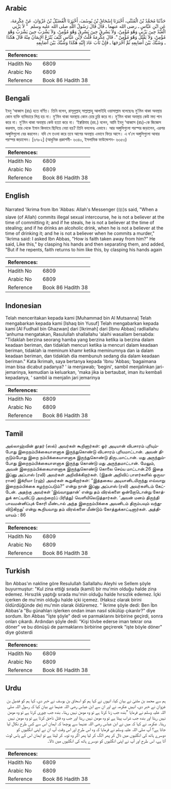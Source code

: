 ## Arabic


<div dir="rtl" lang="ar" style={{fontSize:'larger',backgroundColor:'#f8f9fa',padding:20}}>
حَدَّثَنَا مُحَمَّدُ بْنُ الْمُثَنَّى، أَخْبَرَنَا إِسْحَاقُ بْنُ يُوسُفَ، أَخْبَرَنَا الْفُضَيْلُ بْنُ غَزْوَانَ، عَنْ عِكْرِمَةَ، عَنِ ابْنِ عَبَّاسٍ ـ رضى الله عنهما ـ قَالَ قَالَ رَسُولُ اللَّهِ صلى الله عليه وسلم ‏ "‏ لاَ يَزْنِي الْعَبْدُ حِينَ يَزْنِي وَهْوَ مُؤْمِنٌ، وَلاَ يَسْرِقُ حِينَ يَسْرِقُ وَهْوَ مُؤْمِنٌ، وَلاَ يَشْرَبُ حِينَ يَشْرَبُ وَهْوَ مُؤْمِنٌ، وَلاَ يَقْتُلُ وَهْوَ مُؤْمِنٌ ‏"‏‏.‏ قَالَ عِكْرِمَةُ قُلْتُ لاِبْنِ عَبَّاسٍ كَيْفَ يُنْزَعُ الإِيمَانُ مِنْهُ قَالَ هَكَذَا ـ وَشَبَّكَ بَيْنَ أَصَابِعِهِ ثُمَّ أَخْرَجَهَا ـ فَإِنْ تَابَ عَادَ إِلَيْهِ هَكَذَا وَشَبَّكَ بَيْنَ أَصَابِعِهِ
</div>
<div style={{backgroundColor:'#f8f9fa',padding:20, marginBottom: 10}}><table> <thead> <tr> <th>References:</th> <th></th> </tr> </thead> <tbody><tr><td>Hadith No</td><td>6809</td></tr><tr><td>Arabic No</td><td>6809</td></tr><tr><td>Reference</td><td>Book 86 Hadith 38</td></tr></tbody></table></div>

## Bengali


<div dir="ltr" lang="bn" style={{fontSize:'larger',backgroundColor:'#f8f9fa',padding:20}}>
ইবনু ‘আব্বাস (রাঃ) হতে বর্ণিত। তিনি বলেন, রাসূলুল্লাহ্ সাল্লাল্লাহু আলাইহি ওয়াসাল্লাম বলেছেনঃ মু’মিন থাকা অবস্থায় কোন ব্যক্তি ব্যভিচারে লিপ্ত হয় না। মু’মিন থাকা অবস্থায় কোন চোর চুরি করে না। মু’মিন থাকা অবস্থায় কেউ মদ্য পান করে না। মু’মিন থাকা অবস্থায় কেউ হত্যা করে না। ‘ইক্বরিমাহ (রহ.) বলেন, আমি ইবনু ‘আব্বাস (রাঃ)-কে জিজ্ঞেস করলাম, তার থেকে ইমান কিভাবে ছিনিয়ে নেয়া হয়? তিনি বললেনঃ এভাবে। আর অঙ্গুলিগুলো পরস্পর জড়ালেন, এরপর অঙ্গুলিগুলো বের করলেন। যদি সে তওবা করে তবে আগের অবস্থায় এভাবে ফিরে আসে। এ ব’লে অঙ্গুলিগুলো আবার পরস্পর জড়ালেন। [৬৭৮২] (আধুনিক প্রকাশনী- ৬৩৪০, ইসলামিক ফাউন্ডেশন- ৬৩৫৩)
</div>
<div style={{backgroundColor:'#f8f9fa',padding:20, marginBottom: 10}}><table> <thead> <tr> <th>References:</th> <th></th> </tr> </thead> <tbody><tr><td>Hadith No</td><td>6809</td></tr><tr><td>Arabic No</td><td>6809</td></tr><tr><td>Reference</td><td>Book 86 Hadith 38</td></tr></tbody></table></div>

## English


<div dir="ltr" lang="en" style={{fontSize:'larger',backgroundColor:'#f8f9fa',padding:20}}>
Narrated 'Ikrima from Ibn 'Abbas: Allah's Messenger (ﷺ)s said, "When a slave (of Allah) commits illegal sexual intercourse, he is not a believer at the time of committing it; and if he steals, he is not a believer at the time of stealing; and if he drinks an alcoholic drink, when he is not a believer at the time of drinking it; and he is not a believer when he commits a murder," 'Ikrima said: I asked Ibn Abbas, "How is faith taken away from him?" He said, Like this," by clasping his hands and then separating them, and added, "But if he repents, faith returns to him like this, by clasping his hands again
</div>
<div style={{backgroundColor:'#f8f9fa',padding:20, marginBottom: 10}}><table> <thead> <tr> <th>References:</th> <th></th> </tr> </thead> <tbody><tr><td>Hadith No</td><td>6809</td></tr><tr><td>Arabic No</td><td>6809</td></tr><tr><td>Reference</td><td>Book 86 Hadith 38</td></tr></tbody></table></div>

## Indonesian


<div dir="ltr" lang="id" style={{fontSize:'larger',backgroundColor:'#f8f9fa',padding:20}}>
Telah menceritakan kepada kami [Muhammad bin Al Mutsanna] Telah mengabarkan kepada kami [Ishaq bin Yusuf] Telah mengabarkan kepada kami [Al Fudhail bin Ghazwan] dari [Ikrimah] dari [Ibnu Abbas] radliallahu 'anhuma mengatakan, Rasulullah shallallahu 'alaihi wasallam bersabda: "Tidaklah berzina seorang hamba yang berzina ketika ia berzina dalam keadaan beriman, dan tidaklah mencuri ketika ia mencuri dalam keadaan beriman, tidaklah ia meminum khamr ketika meminumnya dan ia dalam keadaan beriman, dan tidaklah dia membunuh sedang dia dalam keadaan beriman." Kata Ikrimah, saya bertanya kepada 'Ibnu 'Abbas; 'bagaimana iman bisa dicabut padanya? ' ia menjawab; 'begini', sambil menjalinkan jari-jemarinya, kemudian ia keluarkan, 'maka jika ia bertaubat, iman itu kembali kepadanya, ' sambil ia menjalin jari jemarinya
</div>
<div style={{backgroundColor:'#f8f9fa',padding:20, marginBottom: 10}}><table> <thead> <tr> <th>References:</th> <th></th> </tr> </thead> <tbody><tr><td>Hadith No</td><td>6809</td></tr><tr><td>Arabic No</td><td>6809</td></tr><tr><td>Reference</td><td>Book 86 Hadith 38</td></tr></tbody></table></div>

## Tamil


<div dir="ltr" lang="ta" style={{fontSize:'larger',backgroundColor:'#f8f9fa',padding:20}}>
அல்லாஹ்வின் தூதர் (ஸல்) அவர்கள் கூறினார்கள்: ஓர் அடியான் விபசாரம் புரியும்போது இறைநம்பிக்கையாளனாக இருந்துகொண்டு விபசாரம் புரியமாட்டான். அவன் திருடும்போது இறை நம்பிக்கையாளனாக இருந்துகொண்டு திருடமாட்டான். மது அருந்தும்போது இறைநம்பிக்கையாளனாக இருந்து கொண்டு மது அருந்தமாட்டான். மேலும், அவன் இறைநம்பிக்கையாளனாக இருந்துகொண்டு கொலை செய்ய மாட்டான்.26 இதை இப்னு அப்பாஸ் (ரலி) அவர்கள் அறிவிக்கிறார்கள். (இதன் அறிவிப் பாளர்களில் ஒருவரான) இக்ரிமா (ரஹ்) அவர்கள் கூறுகிறார்கள்: “இத்தகைய அடியானிடமிருந்து எவ்வாறு இறைநம்பிக்கை கழற்றப்படும்?” என்று நான் இப்னு அப்பாஸ் (ரலி) அவர்களிடம் கேட்டேன். அதற்கு அவர்கள் ‘இவ்வாறுதான்’ என்று தம் விரல்களை ஒன்றோடொன்று கோத்துக் காட்டிவிட்டு அவற்றை(ப் பிரித்து) வெளியிலெடுத்தார்கள். ‘அவன் மனம் திருந்தி பாவமன்னிப்புக் கோரி மீண்டால் அந்த இறைநம்பிக்கை அவனிடம் திரும்பவும் வந்துவிடுகிறது’ என்று கூறியவாறு தம் விரல்களை மீண்டும் கோத்துக்காட்டினார்கள். அத்தியாயம் : 86
</div>
<div style={{backgroundColor:'#f8f9fa',padding:20, marginBottom: 10}}><table> <thead> <tr> <th>References:</th> <th></th> </tr> </thead> <tbody><tr><td>Hadith No</td><td>6809</td></tr><tr><td>Arabic No</td><td>6809</td></tr><tr><td>Reference</td><td>Book 86 Hadith 38</td></tr></tbody></table></div>

## Turkish


<div dir="ltr" lang="tr" style={{fontSize:'larger',backgroundColor:'#f8f9fa',padding:20}}>
İbn Abbas'ın nakline göre Resulullah Sallallahu Aleyhi ve Sellem şöyle buyurmuştur: "Kul zina ettiği sırada (kamil) bir mu'min olduğu halde zina edemez. Hırsızlık yaptığı sırada mu'min olduğu halde hırsızlık edemez. İçki içerken de mu'min olduğu halde içki içemez. (Haksız olarak birini öldürdüğünde de) mu'min olarak öldüremez. " İkrime şöyle dedi: Ben İbn Abbas'a "Bu günahları işlerken ondan iman nasıl sökülüp çıkarılır?" diye sordum. İbn Abbas "İşte şöyle" dedi ve parmaklarını birbirine geçirdi, sonra onları çıkardı. Ardından şöyle dedi: "Kişi tövbe ederse iman tekrar ona döner" ve bu dönüşü de parmaklarını birbirine geçirerek "işte böyle döner" diye gösterdi
</div>
<div style={{backgroundColor:'#f8f9fa',padding:20, marginBottom: 10}}><table> <thead> <tr> <th>References:</th> <th></th> </tr> </thead> <tbody><tr><td>Hadith No</td><td>6809</td></tr><tr><td>Arabic No</td><td>6809</td></tr><tr><td>Reference</td><td>Book 86 Hadith 38</td></tr></tbody></table></div>

## Urdu


<div dir="rtl" lang="ur" style={{fontSize:'larger',backgroundColor:'#f8f9fa',padding:20}}>
ہم سے محمد بن مثنیٰ نے بیان کیا، انہوں نے کہا ہم کو اسحاق بن یوسف نے خبر دی، کہا ہم کو فضیل بن غزوان نے خبر دی، انہیں عکرمہ نے اور ان سے ابن عباس رضی اللہ عنہما نے بیان کیا کہ رسول اللہ صلی اللہ علیہ وسلم نے فرمایا ”بندہ جب زنا کرتا ہے تو وہ مومن نہیں رہتا۔ بندہ جب چوری کرتا ہے تو وہ مومن نہیں رہتا اور بندہ جب شراب پیتا ہے تو وہ مومن نہیں رہتا اور جب وہ قتل ناحق کرتا ہے تو وہ مومن نہیں رہتا۔ عکرمہ نے کہا کہ میں نے ابن عباس رضی اللہ عنہما سے پوچھا کہ ایمان اس سے کس طرح نکال لیا جاتا ہے؟ آپ صلی اللہ علیہ وسلم نے فرمایا کہ وہ اس طرح اور اس وقت آپ ان نے اپنی انگلیوں کو دوسرے ہاتھ کی انگلیوں میں ڈال کر پھر الگ کر لیا پھر اگر وہ توبہ کر لیتا ہے تو ایمان اس کے پاس لوٹ آتا ہے، اس طرح اور آپ نے اپنی انگلیوں کو دوسرے ہاتھ کی انگلیوں میں ڈالا۔
</div>
<div style={{backgroundColor:'#f8f9fa',padding:20, marginBottom: 10}}><table> <thead> <tr> <th>References:</th> <th></th> </tr> </thead> <tbody><tr><td>Hadith No</td><td>6809</td></tr><tr><td>Arabic No</td><td>6809</td></tr><tr><td>Reference</td><td>Book 86 Hadith 38</td></tr></tbody></table></div>